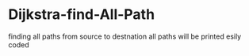 # Dijkstra-find-All-Path
finding all paths
from source to destnation all paths will be printed
esily coded

